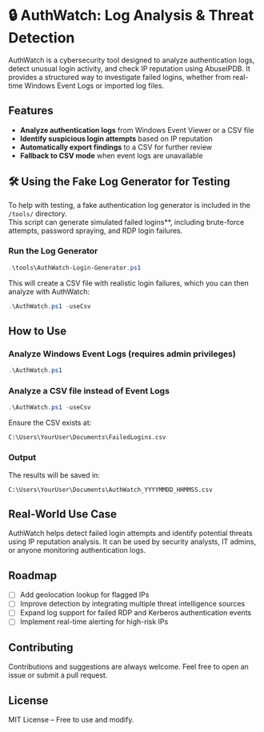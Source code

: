 # 🔒 AuthWatch: Log Analysis & Threat Detection  

AuthWatch is a cybersecurity tool designed to analyze authentication logs, detect unusual login activity, and check IP reputation using AbuseIPDB. It provides a structured way to investigate failed logins, whether from real-time Windows Event Logs or imported log files.  

## Features  

- **Analyze authentication logs** from Windows Event Viewer or a CSV file  
- **Identify suspicious login attempts** based on IP reputation  
- **Automatically export findings** to a CSV for further review  
- **Fallback to CSV mode** when event logs are unavailable  

## 🛠 **Using the Fake Log Generator for Testing**
To help with testing, a fake authentication log generator is included in the `/tools/` directory.  
This script can generate simulated failed logins**, including brute-force attempts, password spraying, and RDP login failures.  

### **Run the Log Generator**
```powershell
.\tools\AuthWatch-Login-Generator.ps1
```
This will create a CSV file with realistic login failures, which you can then analyze with AuthWatch:  
```powershell
.\AuthWatch.ps1 -useCsv
```

## How to Use  

### Analyze Windows Event Logs (requires admin privileges)  
```powershell
.\AuthWatch.ps1
```

### Analyze a CSV file instead of Event Logs  
```powershell
.\AuthWatch.ps1 -useCsv
```
Ensure the CSV exists at:  
```
C:\Users\YourUser\Documents\FailedLogins.csv
```

### Output  
The results will be saved in:  
```
C:\Users\YourUser\Documents\AuthWatch_YYYYMMDD_HHMMSS.csv
```

## Real-World Use Case  

AuthWatch helps detect failed login attempts and identify potential threats using IP reputation analysis. It can be used by security analysts, IT admins, or anyone monitoring authentication logs.  

## Roadmap  

- [ ] Add geolocation lookup for flagged IPs  
- [ ] Improve detection by integrating multiple threat intelligence sources  
- [ ] Expand log support for failed RDP and Kerberos authentication events  
- [ ] Implement real-time alerting for high-risk IPs  

## Contributing  

Contributions and suggestions are always welcome. Feel free to open an issue or submit a pull request.  

## License  

MIT License – Free to use and modify.  